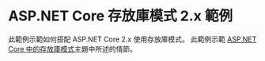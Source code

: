 # <a name="aspnet-core-repository-pattern-2x-sample"></a>ASP.NET Core 存放庫模式 2.x 範例

此範例示範如何搭配 ASP.NET Core 2.x 使用存放庫模式。 此範例示範 [ASP.NET Core 中的存放庫模式](https://docs.microsoft.com/aspnet/core/fundamentals/repository-pattern)主題中所述的情節。
